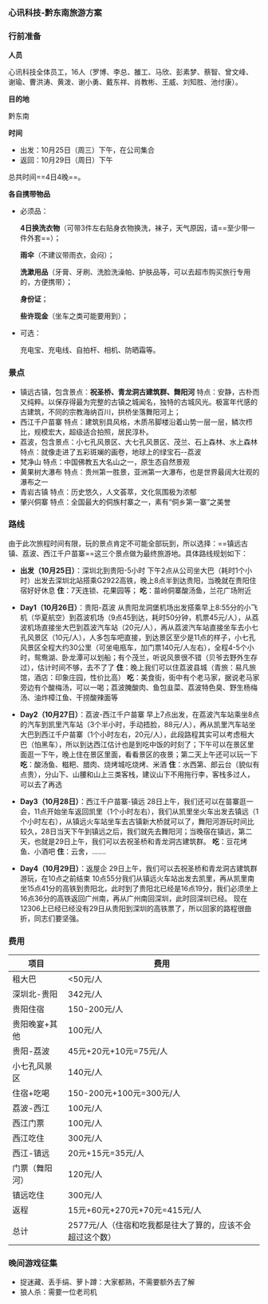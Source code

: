 ### 心讯科技-黔东南旅游方案

### 行前准备

**人员**

心讯科技全体员工，16人（罗博、李总、雒工、马欣、彭素梦、蔡智、曾文峰、谢瑜、曹洪涛、黄泼、谢小勇、戴东祥、肖教彬、王威、刘知胜、池付康）。

**目的地**

黔东南

**时间**

- 出发：10月25日（周三）下午，在公司集合
- 返回：10月29日（周日）下午

总共时间==4日4晚==。

**各自携带物品**

- 必须品：

  **4日换洗衣物**（可带3件左右贴身衣物换洗，袜子，天气原因，请==至少带一件外套==）；

  **雨伞**（不建议带雨衣，会闷）；

  **洗漱用品**（牙膏、牙刷、洗脸洗澡帕、护肤品等，可以去超市购买旅行专用的，方便携带）；

  **身份证**；

  **些许现金**（坐车之类可能要用到）；

- 可选：

  充电宝、充电线、自拍杆、相机、防晒霜等。


### 景点

* 镇远古镇，包含景点：**祝圣桥、青龙洞古建筑群、舞阳河**
  特点：安静，古朴而又纯粹。以保存得最为完整的古镇之城闻名，独特的古城风光。极富年代感的古建筑，不同的宗教海纳百川，拱桥坐落舞阳河上；
* 西江千户苗寨
  特点：建筑别具风格，木质吊脚楼沿着山势一层一层，鳞次栉比，规模宏大，超级适合拍照，居民淳朴。
* 荔波，包含景点：小七孔风景区、大七孔风景区、茂兰、石上森林、水上森林
  特点：就像走进了五彩斑斓的画卷，地球上的绿宝石--荔波
* 梵净山
  特点：中国佛教五大名山之一，原生态自然景观
* 黄果树大瀑布
  特点：贵州第一胜景，亚洲第一大瀑布，也是世界最阔大壮观的瀑布之一
* 青岩古镇
  特点：历史悠久，人文荟萃，文化氛围极为浓郁
* 肇兴侗寨
  特点：全国最大的侗族村寨之一，素有“侗乡第一寨”之美誉

### 路线

由于此次旅程时间有限，玩的景点肯定不可能全部玩到，所以选择：==镇远古镇、荔波、西江千户苗寨==这三个景点做为最终旅游地。具体路线规划如下：

- **出发（10月25日）**：深圳北到贵阳-5小时
  下午2点从公司坐大巴（耗时1个小时）出发去深圳北站搭乘G2922高铁，晚上8点半到达贵阳，当晚就在贵阳住宿好好休息
  **住**：7天连锁、花果园等；
  **吃**：苗岭侗寨酸汤鱼，兰花广场附近


- **Day1（10月26日）**：贵阳-荔波
  从贵阳龙洞堡机场出发搭乘早上8:55分的小飞机（华夏航空）到荔波机场（9点45到达，耗时50分钟，机票45元/人），从荔波机场直接坐大巴到荔波汽车站（20元/人），再从荔波汽车站直接坐车去小七孔风景区（10元/人），人多包车吧直接，到达景区至少是11点的样子，小七孔风景区全程大约30公里（可坐电瓶车，加门票140元/人左右），全程4-5个小时，鸳鸯湖、卧龙潭可以划船；有个茂兰，听说风景很不错（贝爷去野外生存过），估计时间不够，去不了了
  **住**：晚上我们可以住荔波县城（青旅：易凡旅馆，酒店：印象庄园，性价比高）
  **吃**：美食街，街中有个老马家，据说老马家旁边有个酸梅汤，可以一喝；荔波腌酸肉、鱼包韭菜、荔波特色臭、野生杨梅汤、油炸樟江鱼、干捞酸辣面等


- **Day2（10月27日）**：荔波-西江千户苗寨
  早上7点出发，在荔波汽车站乘坐8点的汽车到凯里汽车站（3个半小时，手动捂脸，88元/人），再从凯里汽车站坐大巴到西江千户苗寨（1个小时左右，20元/人），此段路程其实可以考虑租大巴（怕黑车），所以到达西江估计也是到吃中饭的时刻了；下午可以在景区里面逛一下午，晚上住在景区里面，看看景区的夜景；第二天上午还可以玩一下
  **吃**：酸汤鱼、糍粑、腊肉、烧烤城吃烧烤、米酒
  **住**：水西第、郎云台（貌似有点贵），分山下、山腰和山上三类客栈，建议山下不用拖行李，客栈多过人，可以去了再选


- **Day3（10月28日）**：西江千户苗寨-镇远
  28日上午，我们还可以在苗寨逛一会，11点开始坐车返回凯里（1个小时左右），我们从凯里坐火车出发去镇远（1个小时左右），从镇远火车站坐车去古镇新大桥就可以了，舞阳河游玩时间比较久，28日当天下午到镇远之后，我们就先去舞阳河；当晚宿在镇远，第二天，也就是29日上午，我们可以去祝圣桥和青龙洞古建筑群。
  **吃**：豆花烤鱼、小酒吧
  **住**：云舍，.......


- **Day4（10月29日）**：返屋企
  29日上午，我们可以去祝圣桥和青龙洞古建筑群游玩，在10点之前结束
  10点55分我们从镇远火车站出发去凯里，再从凯里南坐15点41分的高铁到贵阳北，此时到了贵阳北已经是16点19分，我们必须坐上16点36分的高铁返回广州南，再从广州南回深圳，此时回深圳已经。
  现在12306上已经已经没有29日从贵阳到深圳的高铁票了，所以回家的路程很曲折，同志们要坚强。

### 费用

| 项目      | 费用                              |
| ------- | ------------------------------- |
| 租大巴     | <50元/人                          |
| 深圳北-贵阳  | 342元/人                          |
| 贵阳住宿    | 150-200元/人                      |
| 贵阳晚宴+其他 | 100元/人                          |
| 贵阳-荔波   | 45元+20元+10元=75元/人               |
| 小七孔风景区  | 140元/人                          |
| 住宿+吃喝   | 150-200元+100元=300元/人            |
| 荔波-西江   | 100元/人                          |
| 西江门票    | 100元/人                          |
| 西江吃住    | 300元/人                          |
| 西江-镇远   | 20元+15元=35元/人                   |
| 门票（舞阳河） | 120元/人                          |
| 镇远吃住    | 300元/人                          |
| 返程      | 15元+60元+270元+70元=415元/人         |
| 总计      | 2577元/人（住宿和吃我都是往大了算的，应该不会超过这个数） |

### 晚间游戏征集

- 捉迷藏、丢手绢、萝卜蹲：大家都熟，不需要额外去了解
- 狼人杀：需要一位老司机